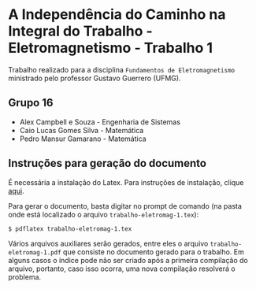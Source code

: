 
# A Independência do Caminho na Integral do Trabalho - Eletromagnetismo - Trabalho 1

Trabalho realizado para a disciplina `Fundamentos de Eletromagnetismo` ministrado pelo professor Gustavo Guerrero (UFMG).

## Grupo 16
    
* Alex Campbell e Souza - Engenharia de Sistemas  
* Caio Lucas Gomes Silva - Matemática
* Pedro Mansur Gamarano - Matemática

## Instruções para geração do documento

É necessária a instalação do Latex. Para instruções de instalação, clique [aqui](https://www.latex-project.org/get/).

Para gerar o documento, basta digitar no prompt de comando (na pasta onde está localizado o arquivo `trabalho-eletromag-1.tex`):

    $ pdflatex trabalho-eletromag-1.tex

Vários arquivos auxiliares serão gerados, entre eles o arquivo `trabalho-eletromag-1.pdf` que consiste no documento gerado para o trabalho. Em alguns casos o índice pode não ser criado após a primeira compilação do arquivo, portanto, caso isso ocorra, uma nova compilação resolverá o problema.